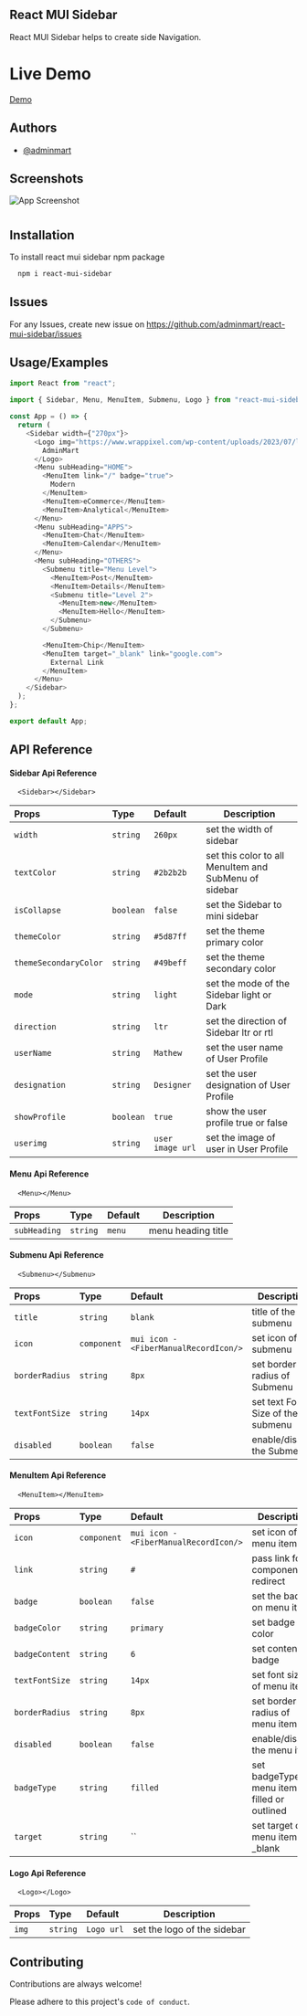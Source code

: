 ## React MUI Sidebar

React MUI Sidebar helps to create side Navigation.

# Live Demo

[Demo](https://react-mui-sidebar.vercel.app)

## Authors

- [@adminmart](https://adminmart.com)

## Screenshots

![App Screenshot](https://adminmart.com/wp-content/uploads/2024/03/mui-sidebar-demo-image.jpg)

#

## Installation

To install react mui sidebar npm package

```bash
  npm i react-mui-sidebar
```

## Issues

For any Issues, create new issue on https://github.com/adminmart/react-mui-sidebar/issues

## Usage/Examples

```javascript
import React from "react";

import { Sidebar, Menu, MenuItem, Submenu, Logo } from "react-mui-sidebar";

const App = () => {
  return (
    <Sidebar width={"270px"}>
      <Logo img="https://www.wrappixel.com/wp-content/uploads/2023/07/logo-wrappixel.svg">
        AdminMart
      </Logo>
      <Menu subHeading="HOME">
        <MenuItem link="/" badge="true">
          Modern
        </MenuItem>
        <MenuItem>eCommerce</MenuItem>
        <MenuItem>Analytical</MenuItem>
      </Menu>
      <Menu subHeading="APPS">
        <MenuItem>Chat</MenuItem>
        <MenuItem>Calendar</MenuItem>
      </Menu>
      <Menu subHeading="OTHERS">
        <Submenu title="Menu Level">
          <MenuItem>Post</MenuItem>
          <MenuItem>Details</MenuItem>
          <Submenu title="Level 2">
            <MenuItem>new</MenuItem>
            <MenuItem>Hello</MenuItem>
          </Submenu>
        </Submenu>

        <MenuItem>Chip</MenuItem>
        <MenuItem target="_blank" link="google.com">
          External Link
        </MenuItem>
      </Menu>
    </Sidebar>
  );
};

export default App;
```

## API Reference

#### Sidebar Api Reference

```http
  <Sidebar></Sidebar>
```

| Props                 | Type      | Default          | Description                                           |
| :-------------------- | :-------- | :--------------- | ----------------------------------------------------- |
| `width`               | `string`  | `260px`          | set the width of sidebar                              |
| `textColor`           | `string`  | `#2b2b2b`        | set this color to all MenuItem and SubMenu of sidebar |
| `isCollapse`          | `boolean` | `false`          | set the Sidebar to mini sidebar                       |
| `themeColor`          | `string`  | `#5d87ff`        | set the theme primary color                           |
| `themeSecondaryColor` | `string`  | `#49beff`        | set the theme secondary color                         |
| `mode`                | `string`  | `light`          | set the mode of the Sidebar light or Dark             |
| `direction`           | `string`  | `ltr`            | set the direction of Sidebar ltr or rtl               |
| `userName`            | `string`  | `Mathew`         | set the user name of User Profile                     |
| `designation`         | `string`  | `Designer`       | set the user designation of User Profile              |
| `showProfile`         | `boolean` | `true`           | show the user profile true or false                   |
| `userimg`             | `string`  | `user image url` | set the image of user in User Profile                 |

#### Menu Api Reference

```http
  <Menu></Menu>
```

| Props        | Type     | Default | Description        |
| :----------- | :------- | :------ | ------------------ |
| `subHeading` | `string` | `menu`  | menu heading title |

#### Submenu Api Reference

```http
  <Submenu></Submenu>
```

| Props          | Type        | Default                               | Description                       |
| :------------- | :---------- | :------------------------------------ | --------------------------------- |
| `title`        | `string`    | `blank`                               | title of the submenu              |
| `icon`         | `component` | `mui icon - <FiberManualRecordIcon/>` | set icon of submenu               |
| `borderRadius` | `string`    | `8px`                                 | set border radius of Submenu      |
| `textFontSize` | `string`    | `14px`                                | set text Font Size of the submenu |
| `disabled`     | `boolean`   | `false`                               | enable/disable the Submenu        |

#### MenuItem Api Reference

```http
  <MenuItem></MenuItem>
```

| Props          | Type        | Default                               | Description                                   |
| :------------- | :---------- | :------------------------------------ | --------------------------------------------- |
| `icon`         | `component` | `mui icon - <FiberManualRecordIcon/>` | set icon of menu item                         |
| `link`         | `string`    | `#`                                   | pass link for component to redirect           |
| `badge`        | `boolean`   | `false`                               | set the badge on menu items                   |
| `badgeColor`   | `string`    | `primary`                             | set badge color                               |
| `badgeContent` | `string`    | `6`                                   | set content on badge                          |
| `textFontSize` | `string`    | `14px`                                | set font size of menu item                    |
| `borderRadius` | `string`    | `8px`                                 | set border radius of menu item                |
| `disabled`     | `boolean`   | `false`                               | enable/disable the menu item                  |
| `badgeType`    | `string`    | `filled`                              | set badgeType of menu item filled or outlined |
| `target`       | `string`    | ``                                    | set target of menu item \_blank               |

#### Logo Api Reference

```http
  <Logo></Logo>
```

| Props | Type     | Default    | Description                 |
| :---- | :------- | :--------- | --------------------------- |
| `img` | `string` | `Logo url` | set the logo of the sidebar |

## Contributing

Contributions are always welcome!

Please adhere to this project's `code of conduct`.
